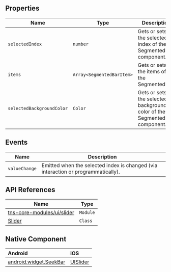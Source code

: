 ## Properties

| Name     | Type    | Description    |
|----------|---------|----------------|
| `selectedIndex`   | `number` | Gets or sets the selected index of the SegmentedBar component. |
| `items`   | `Array<SegmentedBarItem>` | Gets or sets the items of the SegmentedBar. |
| `selectedBackgroundColor`   | `Color` | Gets or sets the selected background color of the SegmentedBar component. |

## Events

| Name     | Description    |
|----------|----------------|
| `valueChange`  | Emitted when the selected index is changed (via interaction or programmatically). |


## API References

| Name     | Type    | 
|----------|---------|
| [tns-core-modules/ui/slider](http://docs.nativescript.org/api-reference/modules/_ui_slider_.html) | `Module` | 
| [Slider](https://docs.nativescript.org/api-reference/classes/_ui_slider_.slider) | `Class` | 


## Native Component

| Android               | iOS      |
|:----------------------|:---------|
| [android.widget.SeekBar](http://developer.android.com/reference/android/widget/SeekBar.html) | [UISlider](https://developer.apple.com/library/ios/documentation/UIKit/Reference/UISlider_Class/) |

